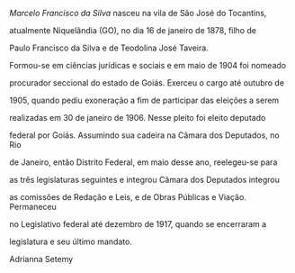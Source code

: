 

*Marcelo Francisco da Silva* nasceu na vila de São José do Tocantins,

atualmente Niquelândia (GO), no dia 16 de janeiro de 1878, filho de

Paulo Francisco da Silva e de Teodolina José Taveira.



Formou-se em ciências jurídicas e sociais e em maio de 1904 foi nomeado

procurador seccional do estado de Goiás. Exerceu o cargo até outubro de

1905, quando pediu exoneração a fim de participar das eleições a serem

realizadas em 30 de janeiro de 1906. Nesse pleito foi eleito deputado

federal por Goiás. Assumindo sua cadeira na Câmara dos Deputados, no Rio

de Janeiro, então Distrito Federal, em maio desse ano, reelegeu-se para

as três legislaturas seguintes e integrou Câmara dos Deputados integrou

as comissões de Redação e Leis, e de Obras Públicas e Viação. Permaneceu

no Legislativo federal até dezembro de 1917, quando se encerraram a

legislatura e seu último mandato.



Adrianna Setemy



